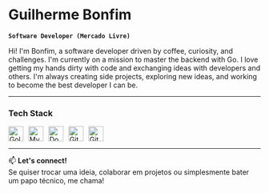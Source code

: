 # Guilherme Bonfim

**`Software Developer (Mercado Livre)`**

Hi! I'm Bonfim, a software developer driven by coffee, curiosity, and challenges. I'm currently on a mission to master the backend with Go. I love getting my hands dirty with code and exchanging ideas with developers and others. I'm always creating side projects, exploring new ideas, and working to become the best developer I can be.

---

### Tech Stack

<div style="display: flex; flex-wrap: wrap; gap: 10px;">

<img alt="Golang" width="30px" src="https://cdn.jsdelivr.net/gh/devicons/devicon/icons/go/go-original.svg" />
<img alt="MySQL" width="30px" src="https://cdn.jsdelivr.net/gh/devicons/devicon/icons/mysql/mysql-original.svg" />
<img alt="Docker" width="30px" src="https://cdn.jsdelivr.net/gh/devicons/devicon/icons/docker/docker-original.svg" />
<img alt="Git" width="30px" src="https://cdn.jsdelivr.net/gh/devicons/devicon/icons/git/git-original.svg" />
<img alt="GitHub" width="30px" src="https://cdn.jsdelivr.net/gh/devicons/devicon/icons/github/github-original.svg" />

</div>

---

📫 **Let's connect!**  
Se quiser trocar uma ideia, colaborar em projetos ou simplesmente bater um papo técnico, me chama!


